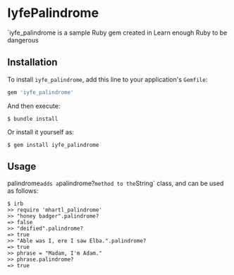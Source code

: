 # IyfePalindrome
`iyfe_palindrome is a sample Ruby gem created in Learn enough Ruby to be dangerous

## Installation

To install `iyfe_palindrome`, add this line to your application's `Gemfile`:

```ruby
gem 'iyfe_palindrome'
```

And then execute:

    $ bundle install

Or install it yourself as:

    $ gem install iyfe_palindrome

## Usage
palindrome` adds a `palindrome?` method to the `String` class, and can be used as follows:

```
$ irb
>> require 'mhartl_palindrome'
>> "honey badger".palindrome?
=> false
>> "deified".palindrome?
=> true
>> "Able was I, ere I saw Elba.".palindrome?
=> true
>> phrase = "Madam, I'm Adam."
>> phrase.palindrome?
=> true
```
